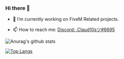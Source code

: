 ### Hi there 👋

- 🔭 I’m currently working on FiveM Related projects.
- <p>📫 How to reach me: <a href="https://discord.com/users/371109695835996173">Discord: .Claud10sツ#6695</a></p>

![Anurag's github stats](https://github-readme-stats.vercel.app/api?username=Claudioox)

[![Top Langs](https://github-readme-stats.vercel.app/api/top-langs/?username=Claudioox)](https://github.com/Claudioox/github-readme-stats)
<!--
**Claudioox/Claudioox** is a ✨ _special_ ✨ repository because its `README.md` (this file) appears on your GitHub profile.

Here are some ideas to get you started:

- 🔭 I’m currently working on FiveM Related projects....
- 🌱 I’m currently learning ...
- 👯 I’m looking to collaborate on ...
- 🤔 I’m looking for help with ...
- 💬 Ask me about ...
- 📫 How to reach me: ...
- 😄 Pronouns: ...
- ⚡ Fun fact: ...
-->
